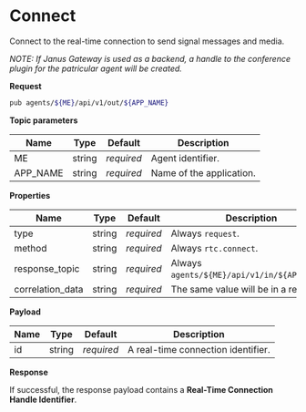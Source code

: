 # Connect

Connect to the real-time connection to send signal messages and media.

*NOTE: If Janus Gateway is used as a backend, a handle to the conference plugin for the patricular agent will be created.*

**Request**

```bash
pub agents/${ME}/api/v1/out/${APP_NAME}
```

**Topic parameters**

Name     | Type   | Default    | Description
-------- | ------ | ---------- | ------------------
ME       | string | _required_ | Agent identifier.
APP_NAME | string | _required_ | Name of the application.

**Properties**

Name             | Type   | Default    | Description
---------------- | ------ | ---------- | ------------------
type             | string | _required_ | Always `request`.
method           | string | _required_ | Always `rtc.connect`.
response_topic   | string | _required_ | Always `agents/${ME}/api/v1/in/${APP_NAME}`.
correlation_data | string | _required_ | The same value will be in a response.

**Payload**

Name       | Type   | Default    | Description
---------- | ------ | ---------- | ------------------
id         | string | _required_ | A real-time connection identifier.

**Response**

If successful, the response payload contains a **Real-Time Connection Handle Identifier**.
